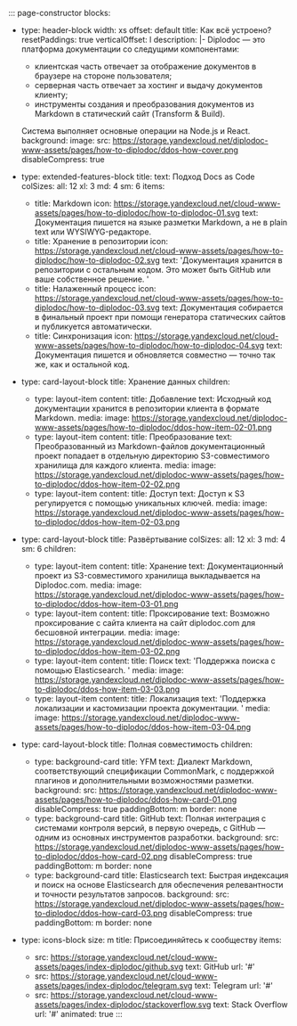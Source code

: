::: page-constructor
blocks:
  - type: header-block
    width: xs
    offset: default
    title: Как всё устроено?
    resetPaddings: true
    verticalOffset: l
    description: |-
      Diplodoc — это платформа документации со следущими компонентами:
      * клиентская часть отвечает за отображение документов в браузере на стороне пользователя;
      * серверная часть отвечает за хостинг и выдачу документов клиенту;
      * инструменты создания и преобразования документов из Markdown в статический сайт (Transform & Build).

      Система выполняет основные операции на Node.js и React.
    background:
      image:
        src: https://storage.yandexcloud.net/diplodoc-www-assets/pages/how-to-diplodoc/ddos-how-cover.png
        disableCompress: true
  - type: extended-features-block
    title:
      text: Подход Docs as Сode
    colSizes:
      all: 12
      xl: 3
      md: 4
      sm: 6
    items:
      - title: Markdown
        icon: https://storage.yandexcloud.net/cloud-www-assets/pages/how-to-diplodoc/how-to-diplodoc-01.svg
        text: Документация пишется на языке разметки Markdown, а не в plain text или WYSIWYG-редакторе.
      - title: Хранение в репозитории
        icon: https://storage.yandexcloud.net/cloud-www-assets/pages/how-to-diplodoc/how-to-diplodoc-02.svg
        text: 'Документация хранится в репозитории с остальным кодом. Это может быть GitHub или ваше собственное решение. '
      - title: Налаженный процесс
        icon: https://storage.yandexcloud.net/cloud-www-assets/pages/how-to-diplodoc/how-to-diplodoc-03.svg
        text: Документация собирается в финальный проект при помощи генератора статических сайтов и публикуется автоматически.
      - title: Синхронизация
        icon: https://storage.yandexcloud.net/cloud-www-assets/pages/how-to-diplodoc/how-to-diplodoc-04.svg
        text: Документация пишется и обновляется совместно — точно так же, как и остальной код.
  - type: card-layout-block
    title: Хранение данных
    children:
      - type: layout-item
        content:
          title: Добавление
          text: Исходный код документации хранится в репозитории клиента в формате Markdown.
        media:
          image: https://storage.yandexcloud.net/diplodoc-www-assets/pages/how-to-diplodoc/ddos-how-item-02-01.png
      - type: layout-item
        content:
          title: Преобразование
          text: Преобразованный из Markdown-файлов документационный проект попадает в отдельную директорию S3-совместимого хранилища для каждого клиента.
        media:
          image: https://storage.yandexcloud.net/diplodoc-www-assets/pages/how-to-diplodoc/ddos-how-item-02-02.png
      - type: layout-item
        content:
          title: Доступ
          text: Доступ к S3 регулируется с помощью уникальных ключей.
        media:
          image: https://storage.yandexcloud.net/diplodoc-www-assets/pages/how-to-diplodoc/ddos-how-item-02-03.png
  - type: card-layout-block
    title: Развёртывание
    colSizes:
      all: 12
      xl: 3
      md: 4
      sm: 6
    children:
      - type: layout-item
        content:
          title: Хранение
          text: Документационный проект из S3-совместимого хранилища выкладывается на Diplodoc.com.
        media:
          image: https://storage.yandexcloud.net/diplodoc-www-assets/pages/how-to-diplodoc/ddos-how-item-03-01.png
      - type: layout-item
        content:
          title: Проксирование
          text: Возможно проксирование с сайта клиента на сайт diplodoc.com для бесшовной интеграции.
        media:
          image: https://storage.yandexcloud.net/diplodoc-www-assets/pages/how-to-diplodoc/ddos-how-item-03-02.png
      - type: layout-item
        content:
          title: Поиск
          text: 'Поддержка поиска с помощью Elasticsearch.  '
        media:
          image: https://storage.yandexcloud.net/diplodoc-www-assets/pages/how-to-diplodoc/ddos-how-item-03-03.png
      - type: layout-item
        content:
          title: Локализация
          text: 'Поддержка локализации и кастомизации проекта документации. '
        media:
          image: https://storage.yandexcloud.net/diplodoc-www-assets/pages/how-to-diplodoc/ddos-how-item-03-04.png
  - type: card-layout-block
    title: Полная совместимость
    children:
      - type: background-card
        title: YFM
        text: Диалект Markdown, соответствующий спецификации CommonMark, с поддержкой плагинов и дополнительными возможностями разметки.
        background:
          src: https://storage.yandexcloud.net/diplodoc-www-assets/pages/how-to-diplodoc/ddos-how-card-01.png
          disableCompress: true
        paddingBottom: m
        border: none
      - type: background-card
        title: GitHub
        text: Полная интеграция с системами контроля версий, в первую очередь, с GitHub — одним из основных инструментов разработки.
        background:
          src: https://storage.yandexcloud.net/diplodoc-www-assets/pages/how-to-diplodoc/ddos-how-card-02.png
          disableCompress: true
        paddingBottom: m
        border: none
      - type: background-card
        title: Elasticsearch
        text: Быстрая индексация и поиск на основе Elasticsearch для обеспечения релевантности и точности результатов запросов.
        background:
          src: https://storage.yandexcloud.net/diplodoc-www-assets/pages/how-to-diplodoc/ddos-how-card-03.png
          disableCompress: true
        paddingBottom: m
        border: none
  - type: icons-block
    size: m
    title: Присоединяйтесь к сообществу
    items:
      - src: https://storage.yandexcloud.net/cloud-www-assets/pages/index-diplodoc/github.svg
        text: GitHub
        url: '#'
      - src: https://storage.yandexcloud.net/cloud-www-assets/pages/index-diplodoc/telegram.svg
        text: Telegram
        url: '#'
      - src: https://storage.yandexcloud.net/cloud-www-assets/pages/index-diplodoc/stackoverflow.svg
        text: Stack Overflow
        url: '#'
animated: true
:::
